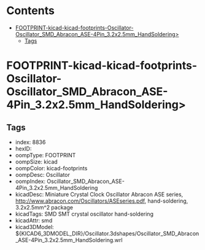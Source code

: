 



Contents
========

* [FOOTPRINT-kicad-kicad-footprints-Oscillator-Oscillator_SMD_Abracon_ASE-4Pin_3.2x2.5mm_HandSoldering>](#footprint-kicad-kicad-footprints-oscillator-oscillator_smd_abracon_ase-4pin_32x25mm_handsoldering)
	* [Tags](#tags)

# FOOTPRINT-kicad-kicad-footprints-Oscillator-Oscillator_SMD_Abracon_ASE-4Pin_3.2x2.5mm_HandSoldering>

## Tags

- index: 8836
- hexID: 
- oompType: FOOTPRINT
- oompSize: kicad
- oompColor: kicad-footprints
- oompDesc: Oscillator
- oompIndex: Oscillator_SMD_Abracon_ASE-4Pin_3.2x2.5mm_HandSoldering
- kicadDesc: Miniature Crystal Clock Oscillator Abracon ASE series, http://www.abracon.com/Oscillators/ASEseries.pdf, hand-soldering, 3.2x2.5mm^2 package
- kicadTags: SMD SMT crystal oscillator hand-soldering
- kicadAttr: smd
- kicad3DModel: ${KICAD6_3DMODEL_DIR}/Oscillator.3dshapes/Oscillator_SMD_Abracon_ASE-4Pin_3.2x2.5mm_HandSoldering.wrl
